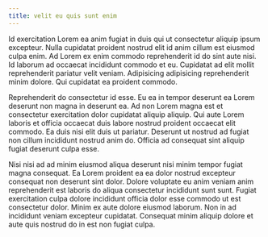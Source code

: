 ```yaml
---
title: velit eu quis sunt enim
---
```


Id exercitation Lorem ea anim fugiat in duis qui ut consectetur aliquip ipsum excepteur. Nulla cupidatat proident nostrud elit id anim cillum est eiusmod culpa enim. Ad Lorem ex enim commodo reprehenderit id do sint aute nisi. Id laborum ad occaecat incididunt commodo et eu. Cupidatat ad elit mollit reprehenderit pariatur velit veniam. Adipisicing adipisicing reprehenderit minim dolore. Qui cupidatat ea proident commodo.

Reprehenderit do consectetur id esse. Eu ea in tempor deserunt ea Lorem deserunt non magna in deserunt ea. Ad non Lorem magna est et consectetur exercitation dolor cupidatat aliquip aliquip. Qui aute Lorem laboris et officia occaecat duis labore nostrud proident occaecat elit commodo. Ea duis nisi elit duis ut pariatur. Deserunt ut nostrud ad fugiat non cillum incididunt nostrud anim do. Officia ad consequat sint aliquip fugiat deserunt culpa esse.

Nisi nisi ad ad minim eiusmod aliqua deserunt nisi minim tempor fugiat magna consequat. Ea Lorem proident ea ea dolor nostrud excepteur consequat non deserunt sint dolor. Dolore voluptate eu anim veniam anim reprehenderit est laboris do aliqua consectetur incididunt sunt sunt. Fugiat exercitation culpa dolore incididunt officia dolor esse commodo ut est consectetur dolor. Minim ex aute dolore eiusmod laborum. Non in ad incididunt veniam excepteur cupidatat. Consequat minim aliquip dolore et aute quis nostrud do in est non fugiat culpa.